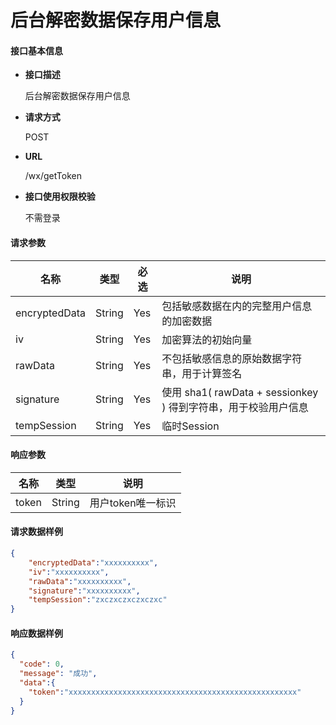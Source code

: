 # 后台解密数据保存用户信息

#### **接口基本信息**

* **接口描述**

  后台解密数据保存用户信息

* **请求方式**

  POST

* **URL**

  /wx/getToken

* **接口使用权限校验**

  不需登录

#### **请求参数**

| 名称 | 类型 | 必选 | 说明 |
| --- | --- | --- | --- |
| encryptedData | String | Yes | 包括敏感数据在内的完整用户信息的加密数据 |
| iv | String | Yes | 加密算法的初始向量 |
| rawData | String | Yes |不包括敏感信息的原始数据字符串，用于计算签名 |
| signature | String | Yes | 使用 sha1( rawData + sessionkey ) 得到字符串，用于校验用户信息 |
| tempSession | String | Yes | 临时Session |

#### **响应参数**

| 名称 | 类型 | 说明 |
| --- | --- | --- |
| token | String | 用户token唯一标识 |

#### **请求数据样例**

```json
{
    "encryptedData":"xxxxxxxxxx",
    "iv":"xxxxxxxxxx",
    "rawData":"xxxxxxxxxx",
    "signature":"xxxxxxxxxx",
    "tempSession":"zxczxczxczxczxc"
}
```

#### **响应数据样例**

```json
{
  "code": 0,
  "message": "成功",
  "data":{
    "token":"xxxxxxxxxxxxxxxxxxxxxxxxxxxxxxxxxxxxxxxxxxxxxxxxxxx"
  }
}
```



